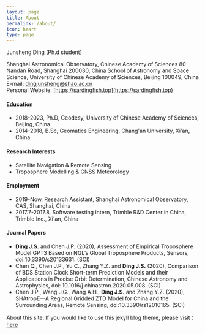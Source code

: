 ```yaml
---
layout: page
title: About
permalink: /about/
icon: heart
type: page
---
```


Junsheng Ding (Ph.d student)

Shanghai Astronomical Observatory, Chinese Academy of Sciences 80 Nandan Road, Shanghai 200030, China
School of Astronomy and Space Science, University of Chinese Academy of Sciences, Beijing 100049, China  
E-mail: <u>dingjunsheng@shao.ac.cn</u>  
Personal Website: [https://sardingfish.top](https://sardingfish.top)

#### **Education**
- 2018-2023, Ph.D, Geodesy, University of Chinese Academy of Sciences, Beijing, China
- 2014-2018, B.Sc, Geomatics Engineering, Chang'an University, Xi'an, China

#### **Research Interests**
- Satellite Navigation & Remote Sensing
- Troposphere Modelling & GNSS Meteorology

#### **Employment**
- 2019-Now, Research Assistant, Shanghai Astronomical Observatory, CAS, Shanghai, China
- 2017.7-2017.8, Software testing intern, Trimble R&D Center in China, Trimble Inc., Xi'an, China

#### **Journal Papers**
- **Ding J.S.** and Chen J.P. (2020), Assessment of Empirical Troposphere Model GPT3 Based on NGL’s Global Troposphere Products, Sensors, doi:10.3390/s20133631. (SCI)
- Chen Q., Chen J.P., Yu C., Zhang Y.Z. and **Ding J.S.** (2020), Comparison of BDS Station Clock Short-term Prediction Models and their Applications in Precise Orbit Determination, Chinese Astronomy and Astrophysics, doi: 10.1016/j.chinastron.2020.05.008. (SCI)
- Chen J.P., Wang J.G., Wang A.H., **Ding J.S.** and Zhang Y.Z. (2020), SHAtropE—A Regional Gridded ZTD Model for China and the Surrounding Areas, Remote Sensing, doi:10.3390/rs12010165. (SCI)


About this site: If you would like to use this jekyll blog theme, please visit：[here](https://github.com/Gaohaoyang/gaohaoyang.github.io)




